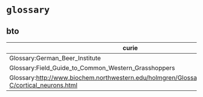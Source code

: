 # `glossary`

## bto

| curie                                                                                                  |   usages | nodes                                                     |
|--------------------------------------------------------------------------------------------------------|----------|-----------------------------------------------------------|
| Glossary:German_Beer_Institute                                                                         |        1 | [BTO:0003365](http://purl.obolibrary.org/obo/BTO_0003365) |
| Glossary:Field_Guide_to_Common_Western_Grasshoppers                                                    |        1 | [BTO:0003870](http://purl.obolibrary.org/obo/BTO_0003870) |
| Glossary:http://www.biochem.northwestern.edu/holmgren/Glossary/Definitions/Def-C/cortical_neurons.html |        1 | [BTO:0004102](http://purl.obolibrary.org/obo/BTO_0004102) |

